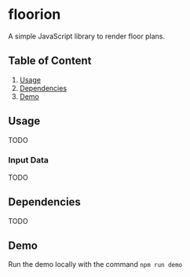 # floorion

A simple JavaScript library to render floor plans.

## Table of Content
1. [Usage](#usage)  
2. [Dependencies](#dependencies)  
3. [Demo](#demo)

## Usage

TODO

### Input Data

TODO

## Dependencies

TODO

## Demo

Run the demo locally with the command `npm run demo` 